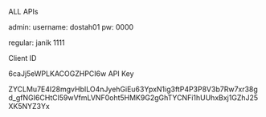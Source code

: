 ALL APIs

admin:
username: dostah01
pw: 0000


regular:
janik
1111


Client ID

6caJj5eWPLKACOGZHPCI6w
API Key

ZYCLMu7E4I28mgvHbILO4nJyehGiEu63YpxN1ig3ftP4P3P8V3b7Rw7xr38gd_gfNGI6CHtCl59wVfmLVNF0oht5HMK9G2gGhTYCNFi1hUUhxBxj1GZhJ25XK5NYZ3Yx



